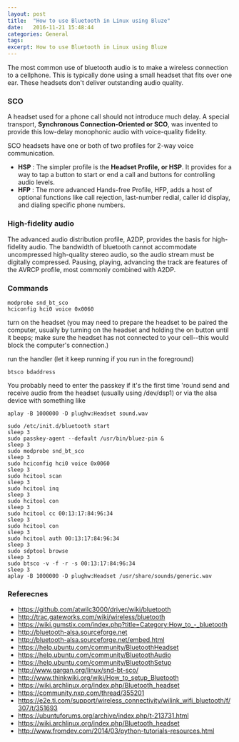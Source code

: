 ```yaml
---
layout: post
title:  "How to use Bluetooth in Linux using Bluze"
date:   2016-11-21 15:48:44
categories: General
tags:
excerpt: How to use Bluetooth in Linux using Bluze
---
```



The most common use of bluetooth audio is to make a wireless connection to a cellphone. This is typically done using a small headset that fits over one ear. These headsets don't deliver outstanding audio quality.

### SCO

A headset used for a phone call should not introduce much delay. A special transport, **Synchronous Connection-Oriented or SCO**, was invented to provide this low-delay monophonic audio with voice-quality fidelity.

SCO headsets have one or both of two profiles for 2-way voice communication.

- **HSP** : The simpler profile is the **Headset Profile, or HSP**. It provides for a way to tap a button to start or end a call and buttons for controlling audio levels.
- **HFP** : The more advanced Hands-free Profile, HFP, adds a host of optional functions like call rejection, last-number redial, caller id display, and dialing specific phone numbers.

### High-fidelity audio

The advanced audio distribution profile, A2DP, provides the basis for high-fidelity audio. The bandwidth of bluetooth cannot accommodate uncompressed high-quality stereo audio, so the audio stream must be digitally compressed.
Pausing, playing, advancing the track are features of the AVRCP profile, most commonly combined with A2DP.

### Commands

```
modprobe snd_bt_sco
hciconfig hci0 voice 0x0060
```

turn on the headset (you may need to prepare the headset to be paired the computer, usually by turning on the headset and holding the on button until it beeps; make sure the headset has not connected to your cell--this would block the computer's connection.)

run the handler (let it keep running if you run in the foreground)
```
btsco bdaddress
```

You probably need to enter the passkey if it's the first time 'round
send and receive audio from the headset (usually using /dev/dsp1) or via the alsa device with something like

```
aplay -B 1000000 -D plughw:Headset sound.wav
```

```
sudo /etc/init.d/bluetooth start
sleep 3
sudo passkey-agent --default /usr/bin/bluez-pin &
sleep 3
sudo modprobe snd_bt_sco
sleep 3
sudo hciconfig hci0 voice 0x0060
sleep 3
sudo hcitool scan
sleep 3
sudo hcitool inq
sleep 3
sudo hcitool con
sleep 3
sudo hcitool cc 00:13:17:84:96:34
sleep 3
sudo hcitool con
sleep 3
sudo hcitool auth 00:13:17:84:96:34
sleep 3
sudo sdptool browse
sleep 3
sudo btsco -v -f -r -s 00:13:17:84:96:34
sleep 3
aplay -B 1000000 -D plughw:Headset /usr/share/sounds/generic.wav
```


### Referecnes
* https://github.com/atwilc3000/driver/wiki/bluetooth
* http://trac.gateworks.com/wiki/wireless/bluetooth
* https://wiki.gumstix.com/index.php?title=Category:How_to_-_bluetooth
* http://bluetooth-alsa.sourceforge.net
* http://bluetooth-alsa.sourceforge.net/embed.html
* https://help.ubuntu.com/community/BluetoothHeadset
* https://help.ubuntu.com/community/BluetoothAudio
* https://help.ubuntu.com/community/BluetoothSetup
* http://www.gargan.org/linux/snd-bt-sco/
* http://www.thinkwiki.org/wiki/How_to_setup_Bluetooth
* https://wiki.archlinux.org/index.php/Bluetooth_headset
* https://community.nxp.com/thread/355201
* https://e2e.ti.com/support/wireless_connectivity/wilink_wifi_bluetooth/f/307/t/351693
* https://ubuntuforums.org/archive/index.php/t-213731.html
* https://wiki.archlinux.org/index.php/Bluetooth_headset
* http://www.fromdev.com/2014/03/python-tutorials-resources.html
